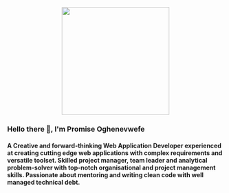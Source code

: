 <div id="header" align="center">
  <img src="https://media4.giphy.com/media/v1.Y2lkPTc5MGI3NjExNGppMzQ2Z2ZncG45YjRuN3cxejd5OGM3cmd6MHlwNXFnMW9wbWJydSZlcD12MV9pbnRlcm5hbF9naWZfYnlfaWQmY3Q9cw/igRW3jH2LcCVzMqi5F/giphy.gif" width="250"/>
</div>

### Hello there 👋, I'm Promise Oghenevwefe

#### A Creative and forward-thinking Web Application Developer experienced at creating cutting edge web applications with complex requirements and versatile toolset. Skilled project manager, team leader and analytical problem-solver with top-notch organisational and project management skills. Passionate about mentoring and writing clean code with well managed technical debt.

<!--
**Myspheet/Myspheet** is a ✨ _special_ ✨ repository because its `README.md` (this file) appears on your GitHub profile.

Here are some ideas to get you started:

- 🔭 I’m currently working on ...
- 🌱 I’m currently learning ...
- 👯 I’m looking to collaborate on ...
- 🤔 I’m looking for help with ...
- 💬 Ask me about ...
- 📫 How to reach me: ...
- 😄 Pronouns: ...
- ⚡ Fun fact: ...
-->
